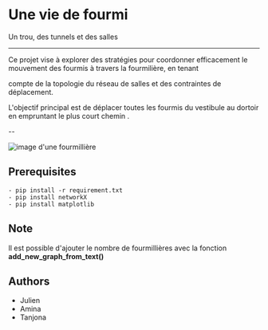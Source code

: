 # Une vie de fourmi

Un trou, des tunnels et des salles

---

  Ce projet vise à explorer  des stratégies pour coordonner efficacement le mouvement des fourmis à travers la fourmilière, en tenant
  
 compte de la topologie du réseau de salles et des contraintes de déplacement.
 
 L'objectif principal est de déplacer toutes les fourmis du vestibule au dortoir en empruntant le plus court chemin .
 
--

![image d'une fourmillière](fourmillière.jpg)


## Prerequisites
```
- pip install -r requirement.txt
- pip install networkX
- pip install matplotlib
```

## Note

 Il est possible d'ajouter le nombre de fourmillières avec la fonction **add_new_graph_from_text()**

 ## Authors

 - Julien
 - Amina
 - Tanjona

 

